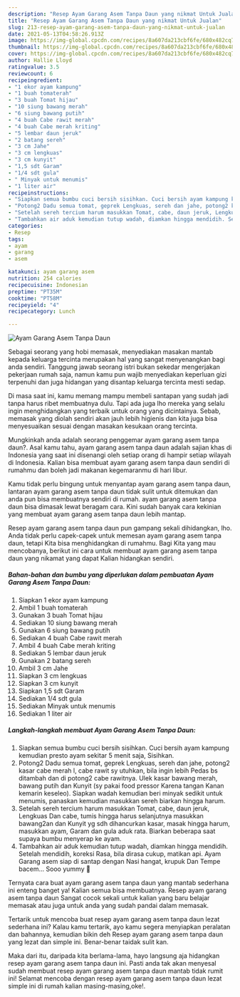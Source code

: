 ```yaml
---
description: "Resep Ayam Garang Asem Tanpa Daun yang nikmat Untuk Jualan"
title: "Resep Ayam Garang Asem Tanpa Daun yang nikmat Untuk Jualan"
slug: 213-resep-ayam-garang-asem-tanpa-daun-yang-nikmat-untuk-jualan
date: 2021-05-13T04:58:26.913Z
image: https://img-global.cpcdn.com/recipes/8a607da213cbf6fe/680x482cq70/ayam-garang-asem-tanpa-daun-foto-resep-utama.jpg
thumbnail: https://img-global.cpcdn.com/recipes/8a607da213cbf6fe/680x482cq70/ayam-garang-asem-tanpa-daun-foto-resep-utama.jpg
cover: https://img-global.cpcdn.com/recipes/8a607da213cbf6fe/680x482cq70/ayam-garang-asem-tanpa-daun-foto-resep-utama.jpg
author: Hallie Lloyd
ratingvalue: 3.5
reviewcount: 6
recipeingredient:
- "1 ekor ayam kampung"
- "1 buah tomaterah"
- "3 buah Tomat hijau"
- "10 siung bawang merah"
- "6 siung bawang putih"
- "4 buah Cabe rawit merah"
- "4 buah Cabe merah kriting"
- "5 lembar daun jeruk"
- "2 batang sereh"
- "3 cm Jahe"
- "3 cm lengkuas"
- "3 cm kunyit"
- "1,5 sdt Garam"
- "1/4 sdt gula"
- " Minyak untuk menumis"
- "1 liter air"
recipeinstructions:
- "Siapkan semua bumbu cuci bersih sisihkan. Cuci bersih ayam kampung kemudian presto ayam sekitar 5 menit saja, Sisihkan."
- "Potong2 Dadu semua tomat, geprek Lengkuas, sereh dan jahe, potong2 kasar cabe merah l, cabe rawit sy utuhkan, bila ingin lebih Pedas bs ditambah dan di potong2 cabe rawitnya. Ulek kasar bawang merah, bawang putih dan Kunyit (sy pakai food pressor Karena tangan Kanan kemarin keseleo). Siapkan wadah kemudian beri minyak sedikit untuk menumis, panaskan kemudian masukkan sereh biarkan hingga harum."
- "Setelah sereh tercium harum masukkan Tomat, cabe, daun jeruk, Lengkuas Dan cabe, tumis hingga harus selanjutnya masukkan bawang2an dan Kunyit yg sdh dihancurkan kasar, masak hingga harum, masukkan ayam, Garam dan gula aduk rata. Biarkan beberapa saat supaya bumbu menyerap ke ayam."
- "Tambahkan air aduk kemudian tutup wadah, diamkan hingga mendidih. Setelah mendidih, koreksi Rasa, bila dirasa cukup, matikan api. Ayam Garang asem siap di santap dengan Nasi hangat, krupuk Dan Tempe bacem... Sooo yummy 🤤"
categories:
- Resep
tags:
- ayam
- garang
- asem

katakunci: ayam garang asem 
nutrition: 254 calories
recipecuisine: Indonesian
preptime: "PT35M"
cooktime: "PT58M"
recipeyield: "4"
recipecategory: Lunch

---
```



![Ayam Garang Asem Tanpa Daun](https://img-global.cpcdn.com/recipes/8a607da213cbf6fe/680x482cq70/ayam-garang-asem-tanpa-daun-foto-resep-utama.jpg)

Sebagai seorang yang hobi memasak, menyediakan masakan mantab kepada keluarga tercinta merupakan hal yang sangat menyenangkan bagi anda sendiri. Tanggung jawab seorang istri bukan sekedar mengerjakan pekerjaan rumah saja, namun kamu pun wajib menyediakan keperluan gizi terpenuhi dan juga hidangan yang disantap keluarga tercinta mesti sedap.

Di masa  saat ini, kamu memang mampu membeli santapan yang sudah jadi tanpa harus ribet membuatnya dulu. Tapi ada juga lho mereka yang selalu ingin menghidangkan yang terbaik untuk orang yang dicintainya. Sebab, memasak yang diolah sendiri akan jauh lebih higienis dan kita juga bisa menyesuaikan sesuai dengan masakan kesukaan orang tercinta. 



Mungkinkah anda adalah seorang penggemar ayam garang asem tanpa daun?. Asal kamu tahu, ayam garang asem tanpa daun adalah sajian khas di Indonesia yang saat ini disenangi oleh setiap orang di hampir setiap wilayah di Indonesia. Kalian bisa membuat ayam garang asem tanpa daun sendiri di rumahmu dan boleh jadi makanan kegemaranmu di hari libur.

Kamu tidak perlu bingung untuk menyantap ayam garang asem tanpa daun, lantaran ayam garang asem tanpa daun tidak sulit untuk ditemukan dan anda pun bisa membuatnya sendiri di rumah. ayam garang asem tanpa daun bisa dimasak lewat beragam cara. Kini sudah banyak cara kekinian yang membuat ayam garang asem tanpa daun lebih mantap.

Resep ayam garang asem tanpa daun pun gampang sekali dihidangkan, lho. Anda tidak perlu capek-capek untuk memesan ayam garang asem tanpa daun, tetapi Kita bisa menghidangkan di rumahmu. Bagi Kita yang mau mencobanya, berikut ini cara untuk membuat ayam garang asem tanpa daun yang nikamat yang dapat Kalian hidangkan sendiri.

<!--inarticleads1-->

##### Bahan-bahan dan bumbu yang diperlukan dalam pembuatan Ayam Garang Asem Tanpa Daun:

1. Siapkan 1 ekor ayam kampung
1. Ambil 1 buah tomaterah
1. Gunakan 3 buah Tomat hijau
1. Sediakan 10 siung bawang merah
1. Gunakan 6 siung bawang putih
1. Sediakan 4 buah Cabe rawit merah
1. Ambil 4 buah Cabe merah kriting
1. Sediakan 5 lembar daun jeruk
1. Gunakan 2 batang sereh
1. Ambil 3 cm Jahe
1. Siapkan 3 cm lengkuas
1. Siapkan 3 cm kunyit
1. Siapkan 1,5 sdt Garam
1. Sediakan 1/4 sdt gula
1. Sediakan  Minyak untuk menumis
1. Sediakan 1 liter air




<!--inarticleads2-->

##### Langkah-langkah membuat Ayam Garang Asem Tanpa Daun:

1. Siapkan semua bumbu cuci bersih sisihkan. Cuci bersih ayam kampung kemudian presto ayam sekitar 5 menit saja, Sisihkan.
1. Potong2 Dadu semua tomat, geprek Lengkuas, sereh dan jahe, potong2 kasar cabe merah l, cabe rawit sy utuhkan, bila ingin lebih Pedas bs ditambah dan di potong2 cabe rawitnya. Ulek kasar bawang merah, bawang putih dan Kunyit (sy pakai food pressor Karena tangan Kanan kemarin keseleo). Siapkan wadah kemudian beri minyak sedikit untuk menumis, panaskan kemudian masukkan sereh biarkan hingga harum.
1. Setelah sereh tercium harum masukkan Tomat, cabe, daun jeruk, Lengkuas Dan cabe, tumis hingga harus selanjutnya masukkan bawang2an dan Kunyit yg sdh dihancurkan kasar, masak hingga harum, masukkan ayam, Garam dan gula aduk rata. Biarkan beberapa saat supaya bumbu menyerap ke ayam.
1. Tambahkan air aduk kemudian tutup wadah, diamkan hingga mendidih. Setelah mendidih, koreksi Rasa, bila dirasa cukup, matikan api. Ayam Garang asem siap di santap dengan Nasi hangat, krupuk Dan Tempe bacem... Sooo yummy 🤤




Ternyata cara buat ayam garang asem tanpa daun yang mantab sederhana ini enteng banget ya! Kalian semua bisa membuatnya. Resep ayam garang asem tanpa daun Sangat cocok sekali untuk kalian yang baru belajar memasak atau juga untuk anda yang sudah pandai dalam memasak.

Tertarik untuk mencoba buat resep ayam garang asem tanpa daun lezat sederhana ini? Kalau kamu tertarik, ayo kamu segera menyiapkan peralatan dan bahannya, kemudian bikin deh Resep ayam garang asem tanpa daun yang lezat dan simple ini. Benar-benar taidak sulit kan. 

Maka dari itu, daripada kita berlama-lama, hayo langsung aja hidangkan resep ayam garang asem tanpa daun ini. Pasti anda tak akan menyesal sudah membuat resep ayam garang asem tanpa daun mantab tidak rumit ini! Selamat mencoba dengan resep ayam garang asem tanpa daun lezat simple ini di rumah kalian masing-masing,oke!.

